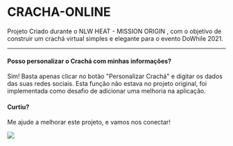 # CRACHA-ONLINE
Projeto Criado durante o NLW HEAT - MISSION ORIGIN , com o objetivo de construir um crachá virtual simples e elegante para o evento DoWhile 2021.

---

#### Posso personalizar o Crachá com minhas informações?

Sim! Basta apenas clicar no botão "Personalizar Crachá" e digitar os dados das suas redes sociais. Esta função não estava no projeto original, foi implementada como desafio de adicionar uma melhoria na aplicação.


#### Curtiu?

Me ajude a melhorar este projeto, e vamos nos conectar!

<a href="https://www.linkedin.com/in/ozni-gabriel" target="_blank"><img src="https://img.shields.io/badge/-LinkedIn-%230077B5?style=for-the-badge&logo=linkedin&logoColor=white" target="_blank"></a> 
 

